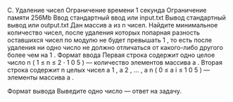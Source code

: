 C. Удаление чисел
Ограничение времени	1 секунда
Ограничение памяти	256Mb
Ввод	стандартный ввод или input.txt
Вывод	стандартный вывод или output.txt
Дан массив 
a
 из 
n
 чисел. Найдите минимальное количество чисел, после удаления которых попарная разность оставшихся чисел по модулю не будет превышать 
1
, то есть после удаления ни одно число не должно отличаться от какого-либо другого более чем на 
1
.
Формат ввода
Первая строка содержит одно целое число 
n
 (
1
≤
n
≤
2
⋅
1
0
5
) — количество элементов массива 
a
.
Вторая строка содержит 
n
 целых чисел 
a
1
,
a
2
,
…
,
a
n
 (
0
≤
a
i
≤
1
0
5
) — элементы массива 
a
.

Формат вывода
Выведите одно число — ответ на задачу.